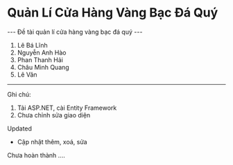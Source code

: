 # Quản Lí Cửa Hàng Vàng Bạc Đá Quý
--- Đề tài quản lí cửa hàng vàng bạc đá quý ---

1. Lê Bá Lĩnh
2. Nguyễn Anh Hào
3. Phan Thanh Hải
4. Châu Minh Quang
5. Lê Văn 

-----------------------------
Ghi chú: 
1. Tải ASP.NET, cài Entity Framework
2. Chưa chỉnh sửa giao diện 



Updated
+ Cập nhật thêm, xoá, sửa

Chưa hoàn thành
....



